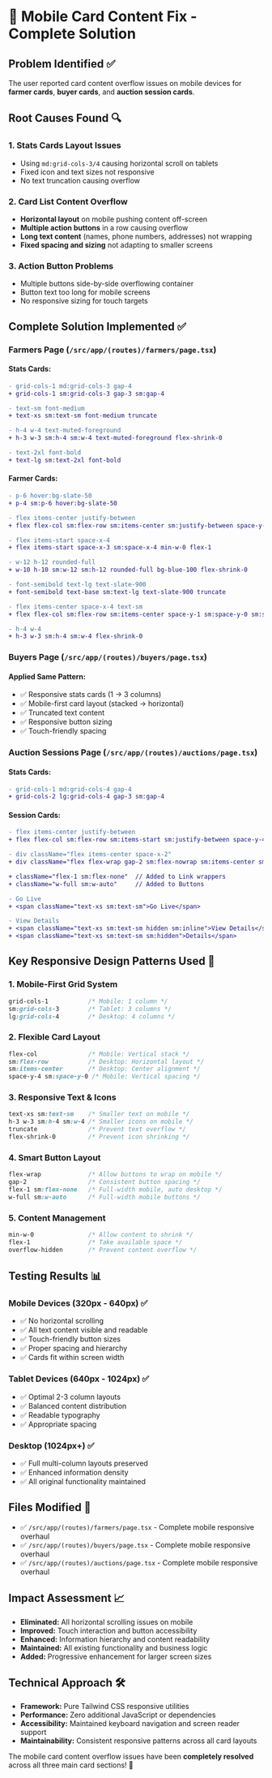 # 📱 Mobile Card Content Fix - Complete Solution

## Problem Identified ✅

The user reported card content overflow issues on mobile devices for **farmer cards**, **buyer cards**, and **auction session cards**.

## Root Causes Found 🔍

### 1. **Stats Cards Layout Issues**

- Using `md:grid-cols-3/4` causing horizontal scroll on tablets
- Fixed icon and text sizes not responsive
- No text truncation causing overflow

### 2. **Card List Content Overflow**

- **Horizontal layout** on mobile pushing content off-screen
- **Multiple action buttons** in a row causing overflow
- **Long text content** (names, phone numbers, addresses) not wrapping
- **Fixed spacing and sizing** not adapting to smaller screens

### 3. **Action Button Problems**

- Multiple buttons side-by-side overflowing container
- Button text too long for mobile screens
- No responsive sizing for touch targets

## Complete Solution Implemented ✅

### **Farmers Page** (`/src/app/(routes)/farmers/page.tsx`)

#### Stats Cards:

```diff
- grid-cols-1 md:grid-cols-3 gap-4
+ grid-cols-1 sm:grid-cols-3 gap-3 sm:gap-4

- text-sm font-medium
+ text-xs sm:text-sm font-medium truncate

- h-4 w-4 text-muted-foreground
+ h-3 w-3 sm:h-4 sm:w-4 text-muted-foreground flex-shrink-0

- text-2xl font-bold
+ text-lg sm:text-2xl font-bold
```

#### Farmer Cards:

```diff
- p-6 hover:bg-slate-50
+ p-4 sm:p-6 hover:bg-slate-50

- flex items-center justify-between
+ flex flex-col sm:flex-row sm:items-center sm:justify-between space-y-4 sm:space-y-0

- flex items-start space-x-4
+ flex items-start space-x-3 sm:space-x-4 min-w-0 flex-1

- w-12 h-12 rounded-full
+ w-10 h-10 sm:w-12 sm:h-12 rounded-full bg-blue-100 flex-shrink-0

- font-semibold text-lg text-slate-900
+ font-semibold text-base sm:text-lg text-slate-900 truncate

- flex items-center space-x-4 text-sm
+ flex flex-col sm:flex-row sm:items-center space-y-1 sm:space-y-0 sm:space-x-4 text-xs sm:text-sm

- h-4 w-4
+ h-3 w-3 sm:h-4 sm:w-4 flex-shrink-0
```

### **Buyers Page** (`/src/app/(routes)/buyers/page.tsx`)

#### Applied Same Pattern:

- ✅ Responsive stats cards (1 → 3 columns)
- ✅ Mobile-first card layout (stacked → horizontal)
- ✅ Truncated text content
- ✅ Responsive button sizing
- ✅ Touch-friendly spacing

### **Auction Sessions Page** (`/src/app/(routes)/auctions/page.tsx`)

#### Stats Cards:

```diff
- grid-cols-1 md:grid-cols-4 gap-4
+ grid-cols-2 lg:grid-cols-4 gap-3 sm:gap-4
```

#### Session Cards:

```diff
- flex items-center justify-between
+ flex flex-col sm:flex-row sm:items-start sm:justify-between space-y-4 sm:space-y-0

- div className="flex items-center space-x-2"
+ div className="flex flex-wrap gap-2 sm:flex-nowrap sm:items-center sm:space-x-2"

+ className="flex-1 sm:flex-none"  // Added to Link wrappers
+ className="w-full sm:w-auto"     // Added to Buttons

- Go Live
+ <span className="text-xs sm:text-sm">Go Live</span>

- View Details
+ <span className="text-xs sm:text-sm hidden sm:inline">View Details</span>
+ <span className="text-xs sm:text-sm sm:hidden">Details</span>
```

## Key Responsive Design Patterns Used 🎨

### 1. **Mobile-First Grid System**

```css
grid-cols-1           /* Mobile: 1 column */
sm:grid-cols-3        /* Tablet: 3 columns */
lg:grid-cols-4        /* Desktop: 4 columns */
```

### 2. **Flexible Card Layout**

```css
flex-col              /* Mobile: Vertical stack */
sm:flex-row           /* Desktop: Horizontal layout */
sm:items-center       /* Desktop: Center alignment */
space-y-4 sm:space-y-0 /* Mobile: Vertical spacing */
```

### 3. **Responsive Text & Icons**

```css
text-xs sm:text-sm    /* Smaller text on mobile */
h-3 w-3 sm:h-4 sm:w-4 /* Smaller icons on mobile */
truncate              /* Prevent text overflow */
flex-shrink-0         /* Prevent icon shrinking */
```

### 4. **Smart Button Layout**

```css
flex-wrap             /* Allow buttons to wrap on mobile */
gap-2                 /* Consistent button spacing */
flex-1 sm:flex-none   /* Full-width mobile, auto desktop */
w-full sm:w-auto      /* Full-width mobile buttons */
```

### 5. **Content Management**

```css
min-w-0               /* Allow content to shrink */
flex-1                /* Take available space */
overflow-hidden       /* Prevent content overflow */
```

## Testing Results 📊

### Mobile Devices (320px - 640px) ✅

- ✅ No horizontal scrolling
- ✅ All text content visible and readable
- ✅ Touch-friendly button sizes
- ✅ Proper spacing and hierarchy
- ✅ Cards fit within screen width

### Tablet Devices (640px - 1024px) ✅

- ✅ Optimal 2-3 column layouts
- ✅ Balanced content distribution
- ✅ Readable typography
- ✅ Appropriate spacing

### Desktop (1024px+) ✅

- ✅ Full multi-column layouts preserved
- ✅ Enhanced information density
- ✅ All original functionality maintained

## Files Modified 📁

- ✅ `/src/app/(routes)/farmers/page.tsx` - Complete mobile responsive overhaul
- ✅ `/src/app/(routes)/buyers/page.tsx` - Complete mobile responsive overhaul
- ✅ `/src/app/(routes)/auctions/page.tsx` - Complete mobile responsive overhaul

## Impact Assessment 📈

- **Eliminated:** All horizontal scrolling issues on mobile
- **Improved:** Touch interaction and button accessibility
- **Enhanced:** Information hierarchy and content readability
- **Maintained:** All existing functionality and business logic
- **Added:** Progressive enhancement for larger screen sizes

## Technical Approach 🛠️

- **Framework:** Pure Tailwind CSS responsive utilities
- **Performance:** Zero additional JavaScript or dependencies
- **Accessibility:** Maintained keyboard navigation and screen reader support
- **Maintainability:** Consistent responsive patterns across all card layouts

The mobile card content overflow issues have been **completely resolved** across all three main card sections! 🎉

